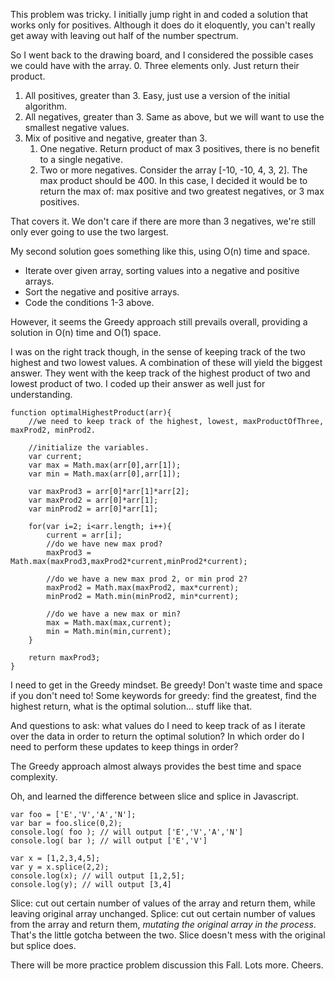 This problem was tricky. I initially jump right in and coded a solution that works only for positives. Although it does do it eloquently, you can't really get away with leaving out half of the number spectrum.

So I went back to the drawing board, and I considered the possible cases we could have with the array.
0. Three elements only. Just return their product.
1. All positives, greater than 3. Easy, just use a version of the initial algorithm.
2. All negatives, greater than 3. Same as above, but we will want to use the smallest negative values.
3. Mix of positive and negative, greater than 3.
    1. One negative. Return product of max 3 positives, there is no benefit to a single negative.
    2. Two or more negatives. Consider the array [-10, -10, 4, 3, 2]. The max product should be 400. In this case,
    I decided it would be to return the max of: max positive and two greatest negatives, or 3 max positives.

That covers it. We don't care if there are more than 3 negatives, we're still only ever going to use the two largest.

My second solution goes something like this, using O(n) time and space.

- Iterate over given array, sorting values into a negative and positive arrays.
- Sort the negative and positive arrays.
- Code the conditions 1-3 above.

However, it seems the Greedy approach still prevails overall, providing a solution in O(n) time and O(1) space.

I was on the right track though, in the sense of keeping track of the two highest and two lowest values. A combination of these will yield the biggest answer. They went with the keep track of the highest product of two and lowest product of two. I coded up their answer as well just for understanding.

```
function optimalHighestProduct(arr){
    //we need to keep track of the highest, lowest, maxProductOfThree, maxProd2, minProd2.

    //initialize the variables.
    var current;
    var max = Math.max(arr[0],arr[1]);
    var min = Math.max(arr[0],arr[1]);

    var maxProd3 = arr[0]*arr[1]*arr[2];
    var maxProd2 = arr[0]*arr[1];
    var minProd2 = arr[0]*arr[1];

    for(var i=2; i<arr.length; i++){
        current = arr[i];
        //do we have new max prod?
        maxProd3 = Math.max(maxProd3,maxProd2*current,minProd2*current);

        //do we have a new max prod 2, or min prod 2?
        maxProd2 = Math.max(maxProd2, max*current);
        minProd2 = Math.min(minProd2, min*current);

        //do we have a new max or min?
        max = Math.max(max,current);
        min = Math.min(min,current);
    }

    return maxProd3;
}
```

I need to get in the Greedy mindset. Be greedy! Don't waste time and space if you don't need to! Some keywords for greedy: find the greatest, find the highest return, what is the optimal solution... stuff like that.

And questions to ask: what values do I need to keep track of as I iterate over the data in order to return the optimal solution? In which order do I need to perform these updates to keep things in order?

The Greedy approach almost always provides the best time and space complexity.

Oh, and learned the difference between slice and splice in Javascript.

```
var foo = ['E','V','A','N'];
var bar = foo.slice(0,2);
console.log( foo ); // will output ['E','V','A','N']
console.log( bar ); // will output ['E','V']

var x = [1,2,3,4,5];
var y = x.splice(2,2);
console.log(x); // will output [1,2,5];
console.log(y); // will output [3,4]
```

Slice: cut out certain number of values of the array and return them, while leaving original array unchanged.
Splice: cut out certain number of values from the array and return them, *mutating the original array in the process*. That's the little gotcha between the two. Slice doesn't mess with the original but splice does.

There will be more practice problem discussion this Fall. Lots more. Cheers.
